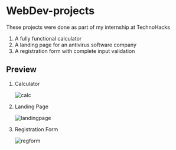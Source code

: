 # WebDev-projects
These projects were done as part of my internship at TechnoHacks
1. A fully functional calculator
2. A landing page for an antivirus software company
3. A registration form with complete input validation

## Preview

1. Calculator
   
   ![calc](https://github.com/bindu-1805/WebDev-projects/assets/137310333/c8b9cb50-da8b-4db5-8bbe-d53a345020ad)
   
3. Landing Page
   
   ![landingpage](https://github.com/bindu-1805/WebDev-projects/assets/137310333/31ce4ba1-702f-4765-b052-2f8ce4956f1e)

4. Registration Form
   
   ![regform](https://github.com/bindu-1805/WebDev-projects/assets/137310333/35089909-0626-40f5-a56a-bb39cba5a445)
   

